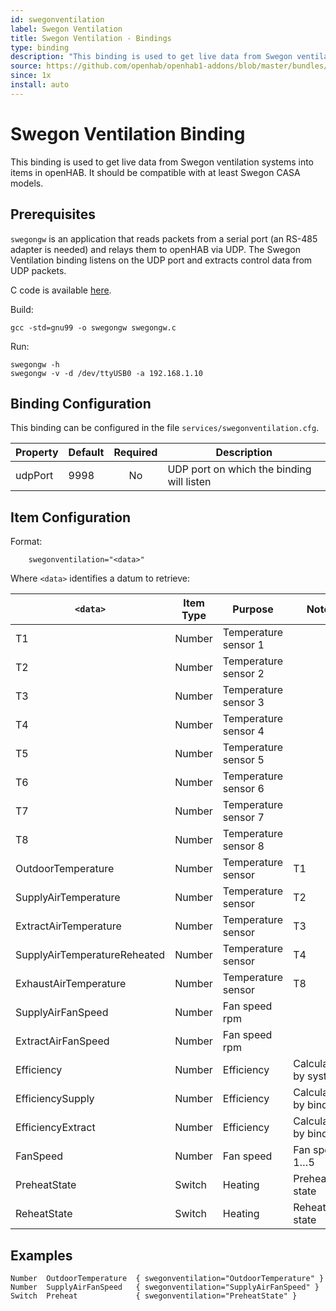 ```yaml
---
id: swegonventilation
label: Swegon Ventilation
title: Swegon Ventilation - Bindings
type: binding
description: "This binding is used to get live data from Swegon ventilation systems into items in openHAB. It should be compatible with at least Swegon CASA models."
source: https://github.com/openhab/openhab1-addons/blob/master/bundles/binding/org.openhab.binding.swegonventilation/README.md
since: 1x
install: auto
---
```


<!-- Attention authors: Do not edit directly. Please add your changes to the appropriate source repository -->

<!-- {% include base.html %} -->

# Swegon Ventilation Binding 

This binding is used to get live data from Swegon ventilation systems into items in openHAB. It should be compatible with at least Swegon CASA models.

## Prerequisites

`swegongw` is an application that reads packets from a serial port (an RS-485 adapter is needed) and relays them to openHAB via UDP. The Swegon Ventilation binding listens on the UDP port and extracts control data from UDP packets.

C code is available [here](https://github.com/openhab/openhab/blob/master/bundles/binding/org.openhab.binding.swegonventilation/SwegonGW/swegongw.c).

Build: 

```
gcc -std=gnu99 -o swegongw swegongw.c
```

Run:

```
swegongw -h 
swegongw -v -d /dev/ttyUSB0 -a 192.168.1.10
```

## Binding Configuration

This binding can be configured in the file `services/swegonventilation.cfg`.

| Property | Default | Required | Description |
|----------|---------|:--------:|-------------|
| udpPort  | 9998    |    No    | UDP port on which the binding will listen |

## Item Configuration

Format:

```
    swegonventilation="<data>"
```

Where `<data>` identifies a datum to retrieve:

| `<data>`                     | Item Type | Purpose                     | Note |
|------------------------------|-----------|-----------------------------|------|
| T1                           | Number    | Temperature sensor 1        |      | 
| T2                           | Number    | Temperature sensor 2        |      | 
| T3                           | Number    | Temperature sensor 3        |      |  
| T4                           | Number    | Temperature sensor 4        |      | 
| T5                           | Number    | Temperature sensor 5        |      | 
| T6                           | Number    | Temperature sensor 6        |      | 
| T7                           | Number    | Temperature sensor 7        |      | 
| T8                           | Number    | Temperature sensor 8        |      |  
| OutdoorTemperature           | Number    | Temperature sensor          | T1   |
| SupplyAirTemperature         | Number    | Temperature sensor          | T2   |
| ExtractAirTemperature        | Number    | Temperature sensor          | T3   |
| SupplyAirTemperatureReheated | Number    | Temperature sensor          | T4   |
| ExhaustAirTemperature        | Number    | Temperature sensor          | T8   |
| SupplyAirFanSpeed            | Number    | Fan speed  rpm              |      |
| ExtractAirFanSpeed           | Number    | Fan speed  rpm              |      |
| Efficiency                   | Number    | Efficiency                  | Calculated by system |
| EfficiencySupply             | Number    | Efficiency                  | Calculated by binding |
| EfficiencyExtract            | Number    | Efficiency                  | Calculated by binding |
| FanSpeed                     | Number    | Fan speed                   | Fan speed 1…5 |
| PreheatState                 | Switch    | Heating                     | Preheat state |
| ReheatState                  | Switch    | Heating                     | Reheat state |

## Examples

```
Number	OutdoorTemperature	{ swegonventilation="OutdoorTemperature" }
Number	SupplyAirFanSpeed	{ swegonventilation="SupplyAirFanSpeed" }
Switch	Preheat	            { swegonventilation="PreheatState" }
```
